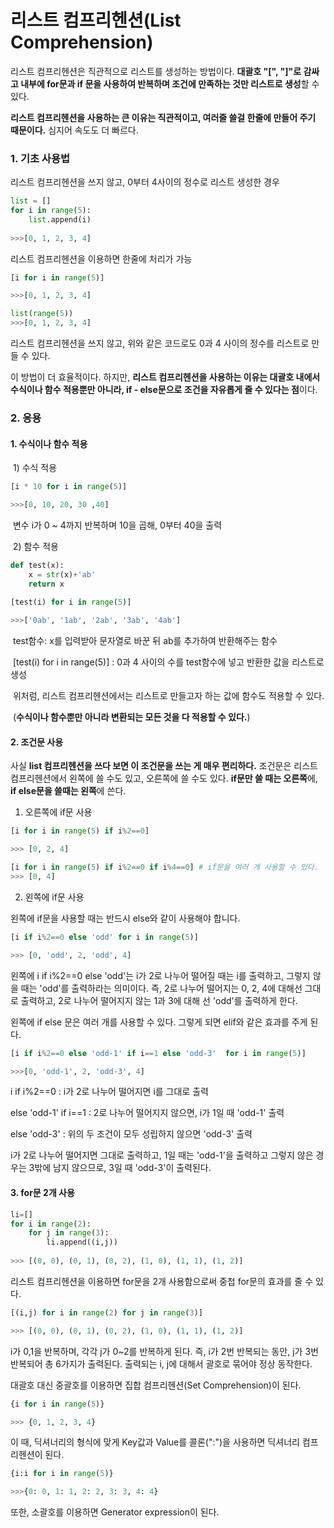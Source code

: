 # 리스트 컴프리헨션(List Comprehension)



 리스트 컴프리헨션은 직관적으로 리스트를 생성하는 방법이다. **대괄호 "[", "]"로 감싸고 내부에 for문과 if 문을 사용하여 반복하며 조건에 만족하는 것만 리스트로 생성**할 수 있다.

 **리스트 컴프리헨션을 사용하는 큰 이유는 직관적이고, 여러줄 쓸걸 한줄에 만들어 주기 때문이다.** 심지어 속도도 더 빠르다.

### 1. 기초 사용법

리스트 컴프리헨션을 쓰지 않고, 0부터 4사이의 정수로 리스트 생성한 경우

```python
list = []
for i in range(5):
	list.append(i)
    
>>>[0, 1, 2, 3, 4]
```



리스트 컴프리헨션을 이용하면 한줄에 처리가 가능

```python
[i for i in range(5)]

>>>[0, 1, 2, 3, 4]
```



```python
list(range(5))
>>>[0, 1, 2, 3, 4]
```

리스트 컴프리헨션을 쓰지 않고, 위와 같은 코드로도 0과 4 사이의 정수를 리스트로 만들 수 있다.

이 방법이 더 효율적이다. 하지만, **리스트 컴프리헨션을 사용하는 이유는 대괄호 내에서 수식이나 함수 적용뿐만 아니라, if - else문으로 조건을 자유롭게 줄 수 있다는 점**이다.



### 2. 응용

#### 1. 수식이나 함수 적용

​	1) 수식 적용

```python
[i * 10 for i in range(5)]

>>>[0, 10, 20, 30 ,40]
```

​	변수 i가 0 ~ 4까지 반복하며 10을 곱해, 0부터 40을 출력



​	2) 함수 적용

```python
def test(x):
    x = str(x)+'ab'
    return x
 
[test(i) for i in range(5)]

>>>['0ab', '1ab', '2ab', '3ab', '4ab']
```

​	test함수: x를 입력받아 문자열로 바꾼 뒤 ab를 추가하여 반환해주는 함수

​	[test(i) for i in range(5)] : 0과 4 사이의 수를 test함수에 넣고 반환한 값을 리스트로 생성



​	위처럼, 리스트 컴프리헨션에서는 리스트로 만들고자 하는 값에 함수도 적용할 수 있다.

​	(**수식이나 함수뿐만 아니라 변환되는 모든 것을 다 적용할 수 있다.**)

#### 2. 조건문 사용

사실 **list 컴프리헨션을 쓰다 보면 이 조건문을 쓰는 게 매우 편리하다.** 조건문은 리스트 컴프리헨션에서 왼쪽에 	쓸 수도 있고, 오른쪽에 쓸 수도 있다. **if문만 쓸 때는 오른쪽**에, **if else문을 쓸때는 왼쪽**에 쓴다.



 1) 오른쪽에 if문 사용

```python
[i for i in range(5) if i%2==0]

>>> [0, 2, 4]

[i for i in range(5) if i%2==0 if i%4==0] # if문을 여러 개 사용할 수 있다.
>>> [0, 4]
```

 2) 왼쪽에 if문 사용

 왼쪽에 if문을 사용할 때는 반드시 else와 같이 사용해야 합니다.

```python
[i if i%2==0 else 'odd' for i in range(5)]

>>> [0, 'odd', 2, 'odd', 4]
```

왼쪽에 i if i%2==0 else 'odd'는 i가 2로 나누어 떨어질 때는 i를 출력하고, 그렇지 않을 때는 'odd'를 출력하라는 의미이다. 즉, 2로 나누어 떨어지는 0, 2, 4에 대해선 그대로 출력하고, 2로 나누어 떨어지지 않는 1과 3에 대해 선 'odd'를 출력하게 한다.



왼쪽에 if else 문은 여러 개를 사용할 수 있다. 그렇게 되면 elif와 같은 효과를 주게 된다.

```python
[i if i%2==0 else 'odd-1' if i==1 else 'odd-3'  for i in range(5)]

>>>[0, 'odd-1', 2, 'odd-3', 4]
```

i if i%2==0 : i가 2로 나누어 떨어지면 i를 그대로 출력

else 'odd-1' if i==1 : 2로 나누어 떨어지지 않으면, i가 1일 때 'odd-1' 출력

else 'odd-3' : 위의 두 조건이 모두 성립하지 않으면 'odd-3' 출력

i가 2로 나누어 떨어지면 그대로 출력하고, 1일 때는 'odd-1'을 출력하고 그렇지 않은 경우는 3밖에 남지 않으므로, 3일 때 'odd-3'이 출력된다.

#### 3. for문 2개 사용

```python
li=[]
for i in range(2):
    for j in range(3):
        li.append((i,j))
        
>>> [(0, 0), (0, 1), (0, 2), (1, 0), (1, 1), (1, 2)]
```

리스트 컴프리헨션을 이용하면 for문을 2개 사용함으로써 중첩 for문의 효과를 줄 수 있다.

```python
[(i,j) for i in range(2) for j in range(3)]

>>> [(0, 0), (0, 1), (0, 2), (1, 0), (1, 1), (1, 2)]
```

i가 0,1을 반복하며, 각각 j가 0~2를 반복하게 된다. 즉, i가 2번 반복되는 동안, j가 3번 반복되어 총 6가지가 출력된다. 출력되는 i, j에 대해서 괄호로 묶어야 정상 동작한다.



대괄호 대신 중괄호를 이용하면 집합 컴프리헨션(Set Comprehension)이 된다.

```python
{i for i in range(5)}

>>> {0, 1, 2, 3, 4}
```



이 때, 딕셔너리의 형식에 맞게 Key값과 Value를 콜론(":")을 사용하면 딕셔너리 컴프리헨션이 된다.

```python
{i:i for i in range(5)}

>>>{0: 0, 1: 1, 2: 2, 3: 3, 4: 4}
```



또한, 소괄호를 이용하면 Generator expression이 된다.